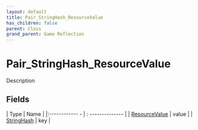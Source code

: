 ```yaml
---
layout: default
title: Pair_StringHash_ResourceValue
has_children: false
parent: Class
grand_parent: Game Reflection
---
```

# Pair_StringHash_ResourceValue
Description 

## Fields
| Type | Name |
|:------------ - | : -------------- |
| [ResourceValue](game-reflection/classes/resource_value.md) | value |
| [StringHash](game-reflection/classes/string_hash.md) | key |
